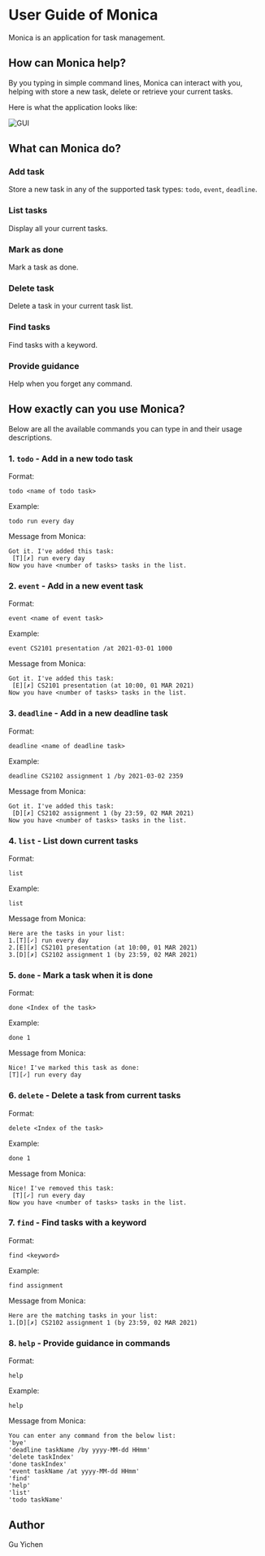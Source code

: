 # User Guide of Monica
Monica is an application for task management.
## How can Monica help?
By you typing in simple command lines, Monica can interact with you, helping with store a new task, delete or retrieve your current tasks.


Here is what the application looks like:

![GUI](Ui.png)

## What can Monica do?

### Add task
Store a new task in any of the supported task types: `todo`, `event`, `deadline`.

### List tasks
Display all your current tasks.

### Mark as done
Mark a task as done.

### Delete task
Delete a task in your current task list.

### Find tasks
Find tasks with a keyword.

### Provide guidance
Help when you forget any command.


## How exactly can you use Monica?
Below are all the available commands you can type in and their usage descriptions.

### 1. `todo` - Add in a new todo task

Format:

`todo <name of todo task>`

Example: 

`todo run every day`

Message from Monica:

```
Got it. I've added this task:
 [T][✗] run every day
Now you have <number of tasks> tasks in the list.
```


### 2. `event` - Add in a new event task
Format:

`event <name of event task>`

Example:

`event CS2101 presentation /at 2021-03-01 1000 `

Message from Monica:

```
Got it. I've added this task:
 [E][✗] CS2101 presentation (at 10:00, 01 MAR 2021)
Now you have <number of tasks> tasks in the list.
```


### 3. `deadline` - Add in a new deadline task
Format:

`deadline <name of deadline task>`

Example:

`deadline CS2102 assignment 1 /by 2021-03-02 2359 `

Message from Monica:

```
Got it. I've added this task:
 [D][✗] CS2102 assignment 1 (by 23:59, 02 MAR 2021)
Now you have <number of tasks> tasks in the list.
```
### 4. `list` - List down current tasks
Format:

`list`

Example:

`list`

Message from Monica:

```
Here are the tasks in your list:
1.[T][✓] run every day
2.[E][✗] CS2101 presentation (at 10:00, 01 MAR 2021)
3.[D][✗] CS2102 assignment 1 (by 23:59, 02 MAR 2021)
```

### 5. `done` - Mark a task when it is done
Format:

`done <Index of the task>` 

Example:

`done 1`

Message from Monica:

```
Nice! I've marked this task as done:
[T][✓] run every day
```

### 6. `delete` - Delete a task from current tasks
Format:

`delete <Index of the task>`

Example:

`done 1`

Message from Monica:

```
Nice! I've removed this task:
 [T][✓] run every day
Now you have <number of tasks> tasks in the list.
```
### 7. `find` - Find tasks with a keyword
Format:

`find <keyword>`

Example:

`find assignment`

Message from Monica:

```
Here are the matching tasks in your list:
1.[D][✗] CS2102 assignment 1 (by 23:59, 02 MAR 2021)
```
### 8. `help` - Provide guidance in commands
Format:

`help`

Example:

`help`

Message from Monica:

```
You can enter any command from the below list:
'bye'
'deadline taskName /by yyyy-MM-dd HHmm'
'delete taskIndex'
'done taskIndex'
'event taskName /at yyyy-MM-dd HHmm'
'find'
'help'
'list'
'todo taskName'
```
## Author
Gu Yichen


